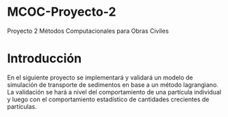 # MCOC-Proyecto-2
Proyecto 2 Métodos Computacionales para Obras Civiles
# Introducción
En el siguiente proyecto se implementará y validará un modelo de simulación de transporte de sedimentos en base a un método lagrangiano. 
La validación se hará a nivel del comportamiento de una partícula individual y luego con el comportamiento estadístico de cantidades
crecientes de partículas.
